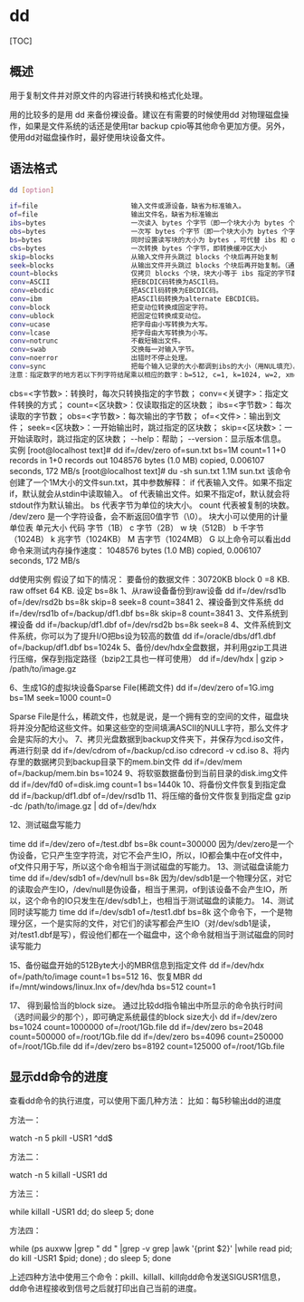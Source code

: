# dd

[TOC]

## 概述

用于复制文件并对原文件的内容进行转换和格式化处理。

用的比较多的是用 dd 来备份裸设备。建议在有需要的时候使用dd 对物理磁盘操作，如果是文件系统的话还是使用tar backup cpio等其他命令更加方便。另外，使用dd对磁盘操作时，最好使用块设备文件。


## 语法格式
```bash
dd [option]

if=file                       输入文件或源设备，缺省为标准输入。
of=file                       输出文件名，缺省为标准输出
ibs=bytes                     一次读入 bytes 个字节（即一个块大小为 bytes 个字节）
obs=bytes                     一次写 bytes 个字节（即一个块大小为 bytes 个字节）
bs=bytes                      同时设置读写块的大小为 bytes ，可代替 ibs 和 obs
cbs=bytes                     一次转换 bytes 个字节，即转换缓冲区大小
skip=blocks                   从输入文件开头跳过 blocks 个块后再开始复制
seek=blocks                   从输出文件开头跳过 blocks 个块后再开始复制。（通常只有当输出文件是磁盘或磁带时才有效）
count=blocks                  仅拷贝 blocks 个块，块大小等于 ibs 指定的字节数
conv=ASCII                    把EBCDIC码转换为ASCIl码。
conv=ebcdic                   把ASCIl码转换为EBCDIC码。
conv=ibm                      把ASCIl码转换为alternate EBCDIC码。
conv=block                    把变动位转换成固定字符。
conv=ublock                   把固定位转换成变动位。
conv=ucase                    把字母由小写转换为大写。
conv=lcase                    把字母由大写转换为小写。
conv=notrunc                  不截短输出文件。
conv=swab                     交换每一对输入字节。
conv=noerror                  出错时不停止处理。
conv=sync                     把每个输入记录的大小都调到ibs的大小（用NUL填充）。
注意：指定数字的地方若以下列字符结尾乘以相应的数字：b=512, c=1, k=1024, w=2, xm=number m，kB=1000，K=1024，MB=1000*1000，M=1024*1024，GB=1000*1000*1000，G=1024*1024*1024
```





cbs=<字节数>：转换时，每次只转换指定的字节数； conv=<关键字>：指定文件转换的方式； count=<区块数>：仅读取指定的区块数； ibs=<字节数>：每次读取的字节数； obs=<字节数>：每次输出的字节数； of=<文件>：输出到文件； seek=<区块数>：一开始输出时，跳过指定的区块数； skip=<区块数>：一开始读取时，跳过指定的区块数； --help：帮助； --version：显示版本信息。 实例 [root@localhost text]# dd if=/dev/zero of=sun.txt bs=1M count=1 1+0 records in 1+0 records out 1048576 bytes (1.0 MB) copied, 0.006107 seconds, 172 MB/s [root@localhost text]# du -sh sun.txt 1.1M sun.txt 该命令创建了一个1M大小的文件sun.txt，其中参数解释： if 代表输入文件。如果不指定if，默认就会从stdin中读取输入。 of 代表输出文件。如果不指定of，默认就会将stdout作为默认输出。 bs 代表字节为单位的块大小。 count 代表被复制的块数。 /dev/zero 是一个字符设备，会不断返回0值字节（\0）。 块大小可以使用的计量单位表 单元大小 代码 字节（1B） c 字节（2B） w 块（512B） b 千字节（1024B） k 兆字节（1024KB） M 吉字节（1024MB） G 以上命令可以看出dd命令来测试内存操作速度： 1048576 bytes (1.0 MB) copied, 0.006107 seconds, 172 MB/s

dd使用实例
假设了如下的情况：
要备份的数据文件：30720KB
block 0 =8 KB.
raw offset 64 KB.
设定 bs=8k
1、从raw设备备份到raw设备
dd if=/dev/rsd1b of=/dev/rsd2b bs=8k skip=8 seek=8 count=3841
2、裸设备到文件系统
dd if=/dev/rsd1b of=/backup/df1.dbf bs=8k skip=8 count=3841
3、文件系统到裸设备
dd if=/backup/df1.dbf of=/dev/rsd2b bs=8k seek=8
4、文件系统到文件系统，你可以为了提升I/O把bs设为较高的数值
dd if=/oracle/dbs/df1.dbf of=/backup/df1.dbf bs=1024k
5、备份/dev/hdx全盘数据，并利用gzip工具进行压缩，保存到指定路径（bzip2工具也一样可使用）
dd  if=/dev/hdx  |  gzip > /path/to/image.gz

6、生成1G的虚拟块设备Sparse File(稀疏文件)
dd if=/dev/zero of=1G.img bs=1M seek=1000 count=0

Sparse File是什么，稀疏文件，也就是说，是一个拥有空的空间的文件，磁盘块将并没分配给这些文件。如果这些空的空间填满ASCII的NULL字符，那么文件才会是实际的大小。
7、拷贝光盘数据到backup文件夹下，并保存为cd.iso文件，再进行刻录
dd  if=/dev/cdrom  of=/backup/cd.iso
cdrecord -v cd.iso
8、将内存里的数据拷贝到backup目录下的mem.bin文件
dd if=/dev/mem of=/backup/mem.bin bs=1024
9、将软驱数据备份到当前目录的disk.img文件
dd if=/dev/fd0 of=disk.img count=1 bs=1440k
10、将备份文件恢复到指定盘
dd if=/backup/df1.dbf of=/dev/rsd1b
11、将压缩的备份文件恢复到指定盘
gzip -dc /path/to/image.gz | dd of=/dev/hdx

12、测试磁盘写能力

time dd if=/dev/zero of=/test.dbf bs=8k count=300000
因为/dev/zero是一个伪设备，它只产生空字符流，对它不会产生IO，所以，IO都会集中在of文件中，of文件只用于写，所以这个命令相当于测试磁盘的写能力。
13、测试磁盘读能力
time dd if=/dev/sdb1 of=/dev/null bs=8k
因为/dev/sdb1是一个物理分区，对它的读取会产生IO，/dev/null是伪设备，相当于黑洞，of到该设备不会产生IO，所以，这个命令的IO只发生在/dev/sdb1上，也相当于测试磁盘的读能力。
14、测试同时读写能力
time dd if=/dev/sdb1 of=/test1.dbf bs=8k
这个命令下，一个是物理分区，一个是实际的文件，对它们的读写都会产生IO（对/dev/sdb1是读，对/test1.dbf是写），假设他们都在一个磁盘中，这个命令就相当于测试磁盘的同时读写能力

15、备份磁盘开始的512Byte大小的MBR信息到指定文件
dd  if=/dev/hdx  of=/path/to/image  count=1  bs=512
16、恢复MBR
dd if=/mnt/windows/linux.lnx of=/dev/hda bs=512 count=1

17、 得到最恰当的block size。 通过比较dd指令输出中所显示的命令执行时间（选时间最少的那个），即可确定系统最佳的block size大小
dd if=/dev/zero bs=1024 count=1000000 of=/root/1Gb.file
dd if=/dev/zero bs=2048 count=500000 of=/root/1Gb.file
dd if=/dev/zero bs=4096 count=250000 of=/root/1Gb.file
dd if=/dev/zero bs=8192 count=125000 of=/root/1Gb.file




## 显示dd命令的进度
查看dd命令的执行进度，可以使用下面几种方法：
比如：每5秒输出dd的进度

方法一：

watch -n 5 pkill -USR1 ^dd$

方法二：

watch -n 5 killall -USR1 dd

方法三：

while killall -USR1 dd; do sleep 5; done

方法四：

while (ps auxww |grep " dd " |grep -v grep |awk '{print $2}' |while read pid; do kill -USR1 $pid; done) ; do sleep 5; done

上述四种方法中使用三个命令：pkill、killall、kill向dd命令发送SIGUSR1信息，dd命令进程接收到信号之后就打印出自己当前的进度。
